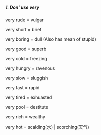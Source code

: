 ##### 1. Don' use very

very rude = vulgar

very short = brief

very boring = dull (Also has mean of stupid)

very good = superb

very cold = freezing

very hungry = ravenous

very slow = sluggish

very fast = rapid

very tired = exhuasted

very pool = 	destitute

very rich = wealthy

very hot = scalding(水) | scorching(天气)	
	




​	
​	